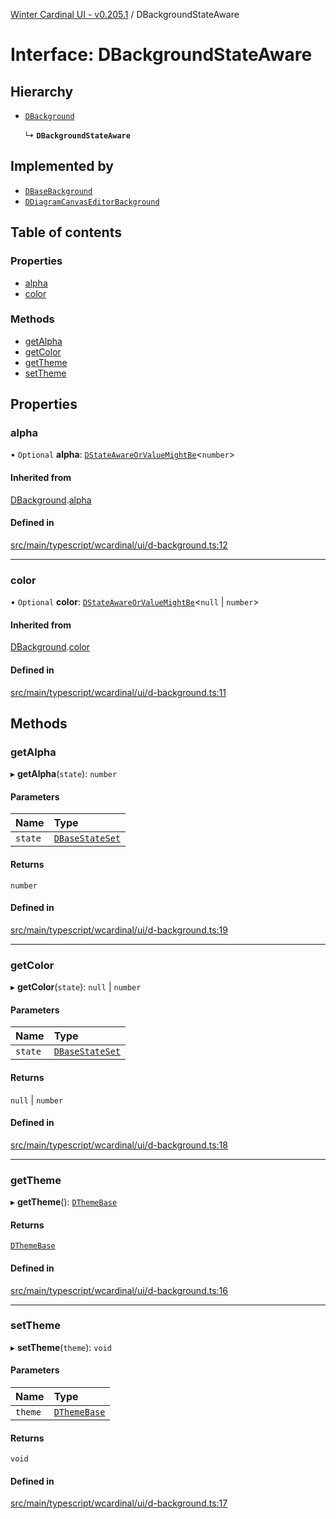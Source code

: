 [Winter Cardinal UI - v0.205.1](../index.md) / DBackgroundStateAware

# Interface: DBackgroundStateAware

## Hierarchy

- [`DBackground`](DBackground.md)

  ↳ **`DBackgroundStateAware`**

## Implemented by

- [`DBaseBackground`](../classes/DBaseBackground.md)
- [`DDiagramCanvasEditorBackground`](../classes/DDiagramCanvasEditorBackground.md)

## Table of contents

### Properties

- [alpha](DBackgroundStateAware.md#alpha)
- [color](DBackgroundStateAware.md#color)

### Methods

- [getAlpha](DBackgroundStateAware.md#getalpha)
- [getColor](DBackgroundStateAware.md#getcolor)
- [getTheme](DBackgroundStateAware.md#gettheme)
- [setTheme](DBackgroundStateAware.md#settheme)

## Properties

### alpha

• `Optional` **alpha**: [`DStateAwareOrValueMightBe`](../index.md#dstateawareorvaluemightbe)<`number`\>

#### Inherited from

[DBackground](DBackground.md).[alpha](DBackground.md#alpha)

#### Defined in

[src/main/typescript/wcardinal/ui/d-background.ts:12](https://github.com/winter-cardinal/winter-cardinal-ui/blob/v0.205.1/src/main/typescript/wcardinal/ui/d-background.ts#L12)

___

### color

• `Optional` **color**: [`DStateAwareOrValueMightBe`](../index.md#dstateawareorvaluemightbe)<``null`` \| `number`\>

#### Inherited from

[DBackground](DBackground.md).[color](DBackground.md#color)

#### Defined in

[src/main/typescript/wcardinal/ui/d-background.ts:11](https://github.com/winter-cardinal/winter-cardinal-ui/blob/v0.205.1/src/main/typescript/wcardinal/ui/d-background.ts#L11)

## Methods

### getAlpha

▸ **getAlpha**(`state`): `number`

#### Parameters

| Name | Type |
| :------ | :------ |
| `state` | [`DBaseStateSet`](DBaseStateSet.md) |

#### Returns

`number`

#### Defined in

[src/main/typescript/wcardinal/ui/d-background.ts:19](https://github.com/winter-cardinal/winter-cardinal-ui/blob/v0.205.1/src/main/typescript/wcardinal/ui/d-background.ts#L19)

___

### getColor

▸ **getColor**(`state`): ``null`` \| `number`

#### Parameters

| Name | Type |
| :------ | :------ |
| `state` | [`DBaseStateSet`](DBaseStateSet.md) |

#### Returns

``null`` \| `number`

#### Defined in

[src/main/typescript/wcardinal/ui/d-background.ts:18](https://github.com/winter-cardinal/winter-cardinal-ui/blob/v0.205.1/src/main/typescript/wcardinal/ui/d-background.ts#L18)

___

### getTheme

▸ **getTheme**(): [`DThemeBase`](DThemeBase.md)

#### Returns

[`DThemeBase`](DThemeBase.md)

#### Defined in

[src/main/typescript/wcardinal/ui/d-background.ts:16](https://github.com/winter-cardinal/winter-cardinal-ui/blob/v0.205.1/src/main/typescript/wcardinal/ui/d-background.ts#L16)

___

### setTheme

▸ **setTheme**(`theme`): `void`

#### Parameters

| Name | Type |
| :------ | :------ |
| `theme` | [`DThemeBase`](DThemeBase.md) |

#### Returns

`void`

#### Defined in

[src/main/typescript/wcardinal/ui/d-background.ts:17](https://github.com/winter-cardinal/winter-cardinal-ui/blob/v0.205.1/src/main/typescript/wcardinal/ui/d-background.ts#L17)
